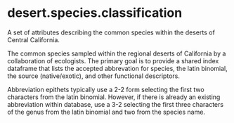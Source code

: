 # desert.species.classification
A set of attributes describing the common species within the deserts of Central California.  

The common species sampled within the regional deserts of California by a collaboration of ecologists. The primary goal is to provide a shared index dataframe that lists the accepted abbrevation for species, the latin binomial, the source (native/exotic), and other functional descriptors.

Abbreviation epithets typically use a 2-2 form selecting the first two characters from the latin binomial. However, if there is already an existing abbreviation within database, use a 3-2 selecting the first three characters of the genus from the latin binomial and two from the species name.
